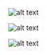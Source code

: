 ![alt text](https://github.com/aliffathurrisqi/DELPHI-PASCAL-KerjakuApp/doc/img/img-login.png?raw=true)

![alt text](https://github.com/aliffathurrisqi/DELPHI-PASCAL-KerjakuApp/doc/img/img-menu.png?raw=true)

![alt text](https://github.com/aliffathurrisqi/DELPHI-PASCAL-KerjakuApp/doc/img/img-job-add.png?raw=true)
